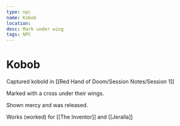 ```yaml
---
type: npc
name: Kobob
location: 
desc: Mark under wing
tags: NPC
---
```


# Kobob

Captured kobold in [[Red Hand of Doom/Session Notes/Session 1]]

Marked with a cross under their wings.

Shown mercy and was released.

Works (worked) for [[The Inventor]] and [[Jeralla]]
